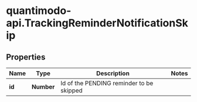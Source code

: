 # quantimodo-api.TrackingReminderNotificationSkip

## Properties
Name | Type | Description | Notes
------------ | ------------- | ------------- | -------------
**id** | **Number** | Id of the PENDING reminder to be skipped | 


